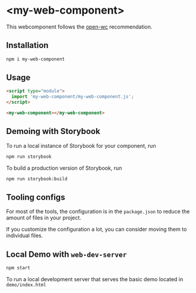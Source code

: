 # \<my-web-component>

This webcomponent follows the [open-wc](https://github.com/open-wc/open-wc) recommendation.

## Installation

```bash
npm i my-web-component
```

## Usage

```html
<script type="module">
  import 'my-web-component/my-web-component.js';
</script>

<my-web-component></my-web-component>
```

## Demoing with Storybook

To run a local instance of Storybook for your component, run

```bash
npm run storybook
```

To build a production version of Storybook, run

```bash
npm run storybook:build
```


## Tooling configs

For most of the tools, the configuration is in the `package.json` to reduce the amount of files in your project.

If you customize the configuration a lot, you can consider moving them to individual files.

## Local Demo with `web-dev-server`

```bash
npm start
```

To run a local development server that serves the basic demo located in `demo/index.html`
